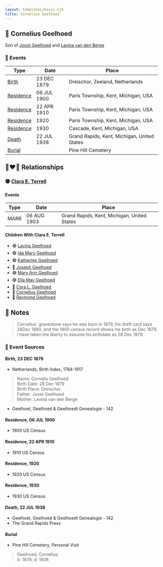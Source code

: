 ```yaml
---
layout: templates/basic.njk
title: Cornelius Geelhoed
---
```

## 🔵 Cornelius Geelhoed

Son of [Joost Geelhoed](/people/7/73673934) and [Lavina van den Berge](/people/7/71558365)

### 📆 Events

Type | Date | Place
------ | ------ | ------
[Birth](#event-0) | 23 DEC 1879 | Dreischor, Zeeland, Netherlands
[Residence](#event-1) | 06 JUL 1900 | Paris Township, Kent, Michigan, USA
[Residence](#event-2) | 22 APR 1910 | Paris Township, Kent, Michigan, USA
[Residence](#event-3) | 1920 | Paris Township, Kent, Michigan, USA
[Residence](#event-4) | 1930 | Cascade, Kent, Michigan, USA
[Death](#event-5) | 22 JUL 1938 | Grand Rapids, Kent, Michigan, United States
[Burial](#event-6) |  | Pine Hill Cemetery

## 👩‍❤️‍👨 Relationships

### 🟣 [Clara E. Terrell](/people/6/62490094)

#### Events

Type | Date | Place
------ | ------ | ------
MARR | 06 AUG 1903 | Grand Rapids, Kent, Michigan, United States
#### Children With Clara E. Terrell
* 🟣 [Lavina Geelhoed](/people/6/61172656)
* 🟣 [Ida Mary Geelhoed](/people/1/11612484)
* 🟣 [Katherine Geelhoed](/people/9/97434011)
* 🔵 [Joseph Geelhoed](/people/1/15410559)
* 🟣 [Mary Ann Geelhoed](/people/6/6202111)
* 🟣 [Ella May Geelhoed](/people/7/77129056)
* 🔵 [Cora L. Geelhoed](/people/9/92397342)
* 🔵 [Cornelius Geelhoed](/people/7/7469384)
* 🔵 [Raymond Geelhoed](/people/9/98188250)
## 📝 Notes
>   
  > Cornelius' gravestone says he was born in 1879, his draft card says 28Dec 1880, and the 1900 census record shows his birth as Dec 1879. I have taken the liberty to assume his birthdate as 28 Dec 1879.
### 📰 Event Sources

#### <a id="event-0"></a> Birth, 23 DEC 1879
* Netherlands, Birth Index, 1784-1917
>   
  > Name: Cornelis Geelhoed  
  > Birth Date: 28 Dec 1879  
  > Birth Place: Dreischor  
  > Father: Joost Geelhoed  
  > Mother: Levina van den Berge
* Geelhoet, Geelhoed & Geelhoedt Genealogie  - 142

#### <a id="event-1"></a> Residence, 06 JUL 1900
* 1900 US Census

#### <a id="event-2"></a> Residence, 22 APR 1910
* 1910 US Census

#### <a id="event-3"></a> Residence, 1920
* 1920 US Census

#### <a id="event-4"></a> Residence, 1930
* 1930 US Census

#### <a id="event-5"></a> Death, 22 JUL 1938
* Geelhoet, Geelhoed & Geelhoedt Genealogie  - 142
* The Grand Rapids Press

#### <a id="event-6"></a> Burial
* Pine Hill Cemetery, Personal Visit
>   
  > Geelhoed, Cornelius  
  > b: 1879; d: 1938